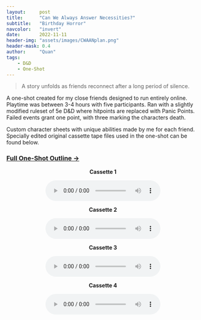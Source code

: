 ```yaml
---
layout:     post
title:      "Can We Always Answer Necessities?"
subtitle:   "Birthday Horror"
navcolor:   "invert"
date:       2022-11-11
header-img: "assets/images/CWAANplan.png"
header-mask: 0.4
author:     "Quan"
tags:
    - D&D
    - One-Shot
---
```


> A story unfolds as friends reconnect after a long period of silence.

A one-shot created for my close friends designed to run entirely online. Playtime was between 3-4 hours with five participants. Ran with a slightly modified ruleset of 5e D&D where hitpoints are replaced with Panic Points. Failed events grant one point, with three marking the characters death.

Custom character sheets with unique abilities made by me for each friend. Specially edited original cassette tape files used in the one-shot can be found below.

### [Full One-Shot Outline  →](https://docs.google.com/document/d/e/2PACX-1vQnvilfZP3porIn_QvBbOx7H6SJG1JVMDruHwngs0YfBoiZ-pkIBGr3hkaUh3D9OAGe2iBbj24JFEUF/pub) <!-- Link to full story -->

<div style="text-align: center;">
   <p style="font-weight: bold;">Cassette 1</p>
   <audio controls>
       <source src="/assets/images/cassette1.mp3" type="audio/mpeg">
       Your browser does not support the audio element.
   </audio>
</div>

<div style="text-align: center;">
   <p style="font-weight: bold;">Cassette 2</p>
   <audio controls>
       <source src="/assets/images/cassette2.mp3" type="audio/mpeg">
       Your browser does not support the audio element.
   </audio>
</div>

<div style="text-align: center;">
   <p style="font-weight: bold;">Cassette 3</p>
   <audio controls>
       <source src="/assets/images/cassette3.mp3" type="audio/mpeg">
       Your browser does not support the audio element.
   </audio>
</div>

<div style="text-align: center;">
   <p style="font-weight: bold;">Cassette 4</p>
   <audio controls>
       <source src="/assets/images/cassette4.mp3" type="audio/mpeg">
       Your browser does not support the audio element.
   </audio>
</div>